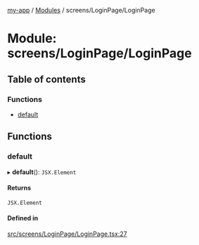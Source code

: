 [my-app](../README.md) / [Modules](../modules.md) / screens/LoginPage/LoginPage

# Module: screens/LoginPage/LoginPage

## Table of contents

### Functions

- [default](screens_LoginPage_LoginPage.md#default)

## Functions

### default

▸ **default**(): `JSX.Element`

#### Returns

`JSX.Element`

#### Defined in

[src/screens/LoginPage/LoginPage.tsx:27](https://github.com/Nitya-Pasrija/talawa-admin/blob/a743224/src/screens/LoginPage/LoginPage.tsx#L27)
